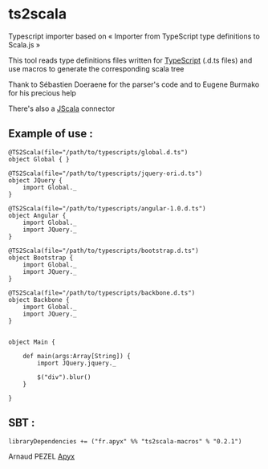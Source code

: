 # ts2scala

Typescript importer based on « Importer from TypeScript type definitions to Scala.js »

This tool reads type definitions files written for
[TypeScript](http://www.typescriptlang.org/) (.d.ts files) and use macros to generate the corresponding scala tree

Thank to Sébastien Doeraene for the parser's code and to Eugene Burmako for his precious help

There's also a [JScala](https://github.com/nau/jscala/) connector

Example of use :
----------------
```
@TS2Scala(file="/path/to/typescripts/global.d.ts")
object Global { }

@TS2Scala(file="/path/to/typescripts/jquery-ori.d.ts")
object JQuery { 
	import Global._
}

@TS2Scala(file="/path/to/typescripts/angular-1.0.d.ts")
object Angular { 
	import Global._
	import JQuery._
}

@TS2Scala(file="/path/to/typescripts/bootstrap.d.ts")
object Bootstrap { 
	import Global._
	import JQuery._
}

@TS2Scala(file="/path/to/typescripts/backbone.d.ts")
object Backbone { 
	import Global._
	import JQuery._
}


object Main {
	
	def main(args:Array[String]) {
		import JQuery.jquery._
		
		$("div").blur()
	}
	
}
```

SBT :
-----
```
libraryDependencies += ("fr.apyx" %% "ts2scala-macros" % "0.2.1")
```

Arnaud PEZEL
[Apyx](http://www.apyx.fr/)

